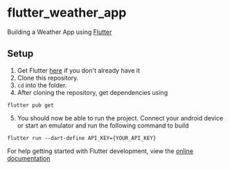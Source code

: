 # flutter_weather_app

Building a Weather App using [Flutter](https://www.flutter.dev/)


## Setup


1. Get Flutter [here](https://flutter.dev) if you don't already have it
2. Clone this repository.
3. `cd` into the folder.
4. After cloning the repository, get dependencies using 
```
flutter pub get
```
5. You should now be able to run the project. Connect your android device or start an emulator and run the following command to build
```
flutter run --dart-define API_KEY={YOUR_API_KEY}
```

For help getting started with Flutter development, view the
[online documentation](https://docs.flutter.dev/)